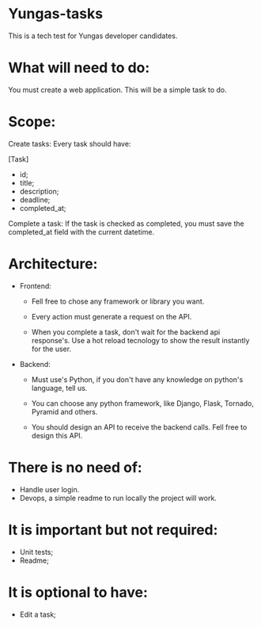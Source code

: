# Yungas-tasks
This is a tech test for Yungas developer candidates.

# What will need to do:
You must create a web application.
This will be a simple task to do.

# Scope:
Create tasks:
  Every task should have:

  [Task]
  * id;
  * title;
  * description;
  * deadline;
  * completed_at;

Complete a task:
  If the task is checked as completed, you must save the completed_at field with the current datetime.

# Architecture:
* Frontend:
  * Fell free to chose any framework or library you want.
  
  * Every action must generate a request on the API.
  
  * When you complete a task, don't wait for the backend api response's. Use a hot reload tecnology to show the result instantly for the user.
  
 * Backend:
   * Must use's Python, if you don't have any knowledge on python's language, tell us.
      
   * You can choose any python framework, like Django, Flask, Tornado, Pyramid and others.
   
   * You should design an API to receive the backend calls. Fell free to design this API.

# There is no need of:
* Handle user login.
* Devops, a simple readme to run locally the project will work.

# It is important but not required:
* Unit tests;
* Readme;

# It is optional to have:
* Edit a task;
